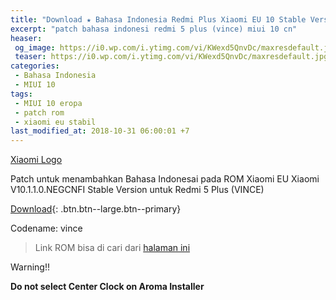 ```yaml
---
title: "Download ★ Bahasa Indonesia Redmi Plus Xiaomi EU 10 Stable Version ★ Patch File"
excerpt: "patch bahasa indonesi redmi 5 plus (vince) miui 10 cn"
heaser:
 og_image: https://i0.wp.com/i.ytimg.com/vi/KWexd5QnvDc/maxresdefault.jpg?resize=1280,650
 teaser: https://i0.wp.com/i.ytimg.com/vi/KWexd5QnvDc/maxresdefault.jpg?resize=320,170
categories:
 - Bahasa Indonesia
 - MIUI 10
tags:
 - MIUI 10 eropa 
 - patch rom
 - xiaomi eu stabil
last_modified_at: 2018-10-31 06:00:01 +7
---
```

[Xiaomi Logo](https://i0.wp.com/i.ytimg.com/vi/KWexd5QnvDc/maxresdefault.jpg?resize=1280,650)

Patch untuk menambahkan Bahasa Indonesai pada ROM Xiaomi EU Xiaomi V10.1.1.0.NEGCNFI Stable Version untuk Redmi 5 Plus (VINCE)

[Download](/dl/drive?size=1,81GB&id=1fUqq1cSdqb4hw_8UKOMcKJGcknge3Vrw&name=Patch-BI_xiaomi.eu_multi_HM5Plus_V10.1.1.0.NEGCNFI_v10-7.1_FenFren.zip){: .btn.btn--large.btn--primary}

Codename: vince

> Link ROM bisa di cari dari [halaman ini](/dl/afh?fid=11410932744536987046&name=xiaomi.eu_multi_HM5Plus_V10.1.1.0.NEGCNFI_v10-7.1.zip&size=1.2GB)

Warning!!

**Do not select Center Clock on Aroma Installer**

